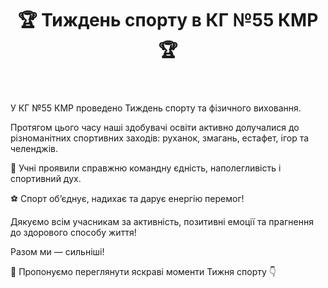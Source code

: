 ﻿---
title: 🏆 Тиждень спорту в КГ №55 КМР 🏆
---

У КГ №55 КМР проведено Тиждень спорту та фізичного виховання.

Протягом цього часу наші здобувачі освіти активно долучалися до різноманітних спортивних заходів: руханок, змагань, естафет, ігор та челенджів.

💪 Учні проявили справжню командну єдність, наполегливість і спортивний дух.

⚽ Спорт об’єднує, надихає та дарує енергію перемог!

Дякуємо всім учасникам за активність, позитивні емоції та прагнення до здорового способу життя!

Разом ми — сильніші!

📸 Пропонуємо переглянути яскраві моменти Тижня спорту 👇

<slideshow />